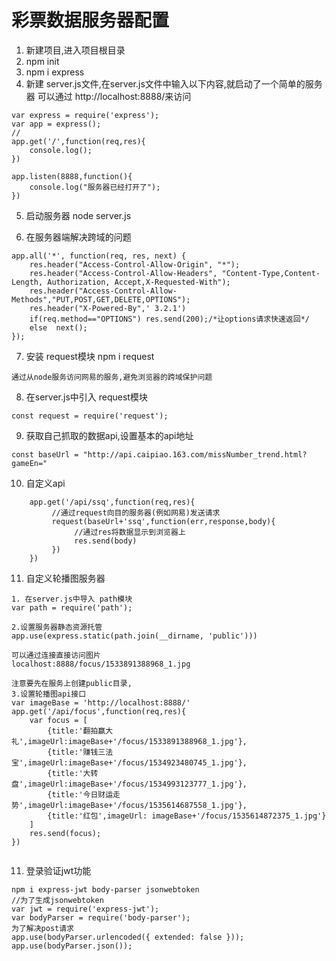 # 彩票数据服务器配置

1. 新建项目,进入项目根目录
2. npm init
3. npm i express 
4. 新建 server.js文件,在server.js文件中输入以下内容,就启动了一个简单的服务器
可以通过 http://localhost:8888/来访问
```
var express = require('express');
var app = express();
//
app.get('/',function(req,res){
    console.log();
})

app.listen(8888,function(){
    console.log("服务器已经打开了");
})
```
5. 启动服务器  node server.js

6. 在服务器端解决跨域的问题
```
app.all('*', function(req, res, next) {
    res.header("Access-Control-Allow-Origin", "*");
    res.header("Access-Control-Allow-Headers", "Content-Type,Content-Length, Authorization, Accept,X-Requested-With");
    res.header("Access-Control-Allow-Methods","PUT,POST,GET,DELETE,OPTIONS");
    res.header("X-Powered-By",' 3.2.1')
    if(req.method=="OPTIONS") res.send(200);/*让options请求快速返回*/
    else  next();
});
```

7. 安装 request模块 npm i request
```
通过从node服务访问网易的服务,避免浏览器的跨域保护问题
```
8. 在server.js中引入 request模块
```
const request = require('request');
```
9. 获取自己抓取的数据api,设置基本的api地址
```
const baseUrl = "http://api.caipiao.163.com/missNumber_trend.html?gameEn="
```
10. 自定义api
```
    app.get('/api/ssq',function(req,res){
         //通过request向目的服务器(例如网易)发送请求
         request(baseUrl+'ssq',function(err,response,body){
              //通过res将数据显示到浏览器上
              res.send(body)
         })
    })
```

11. 自定义轮播图服务器
```
1. 在server.js中导入 path模块
var path = require('path');

2.设置服务器静态资源托管
app.use(express.static(path.join(__dirname, 'public')))

可以通过连接直接访问图片
localhost:8888/focus/1533891388968_1.jpg

注意要先在服务上创建public目录,
3.设置轮播图api接口
var imageBase = 'http://localhost:8888/'
app.get('/api/focus',function(req,res){
    var focus = [
        {title:'翻拍赢大礼',imageUrl:imageBase+'/focus/1533891388968_1.jpg'},
        {title:'赚钱三法宝',imageUrl:imageBase+'/focus/1534923480745_1.jpg'},
        {title:'大转盘',imageUrl:imageBase+'/focus/1534993123777_1.jpg'},
        {title:'今日财运走势',imageUrl:imageBase+'/focus/1535614687558_1.jpg'},
        {title:'红包',imageUrl: imageBase+'/focus/1535614872375_1.jpg'}
    ]
    res.send(focus);
})


```

11. 登录验证jwt功能
```
npm i express-jwt body-parser jsonwebtoken 
//为了生成jsonwebtoken
var jwt = require('express-jwt');
var bodyParser = require('body-parser');
为了解决post请求
app.use(bodyParser.urlencoded({ extended: false }));
app.use(bodyParser.json());

```
